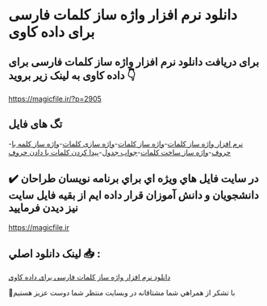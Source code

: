 # دانلود نرم افزار واژه ساز کلمات فارسی برای داده کاوی

## برای دریافت دانلود نرم افزار واژه ساز کلمات فارسی برای داده کاوی به لینک زیر بروید 👇

https://magicfile.ir/?p=2905

## تگ های فایل

-[نرم افزار واژه ساز کلمات](https://magicfile.ir/product/%d9%86%d8%b1%d9%85-%d8%a7%d9%81%d8%b2%d8%a7%d8%b1-%d9%88%d8%a7%da%98%d9%87-%d8%b3%d8%a7%d8%b2-%da%a9%d9%84%d9%85%d8%a7%d8%aa-%d9%81%d8%a7%d8%b1%d8%b3%db%8c-%d8%a8%d8%b1%d8%a7%db%8c-%d8%af%d8%a7%d8%af%d9%87/)-[واژه ساز کلمات](https://magicfile.ir/product/%d9%86%d8%b1%d9%85-%d8%a7%d9%81%d8%b2%d8%a7%d8%b1-%d9%88%d8%a7%da%98%d9%87-%d8%b3%d8%a7%d8%b2-%da%a9%d9%84%d9%85%d8%a7%d8%aa-%d9%81%d8%a7%d8%b1%d8%b3%db%8c-%d8%a8%d8%b1%d8%a7%db%8c-%d8%af%d8%a7%d8%af%d9%87/)-[واژه سازی کلمات](https://magicfile.ir/product/%d9%86%d8%b1%d9%85-%d8%a7%d9%81%d8%b2%d8%a7%d8%b1-%d9%88%d8%a7%da%98%d9%87-%d8%b3%d8%a7%d8%b2-%da%a9%d9%84%d9%85%d8%a7%d8%aa-%d9%81%d8%a7%d8%b1%d8%b3%db%8c-%d8%a8%d8%b1%d8%a7%db%8c-%d8%af%d8%a7%d8%af%d9%87/)-[واژه ساز کلمه با حروف](https://magicfile.ir/product/%d9%86%d8%b1%d9%85-%d8%a7%d9%81%d8%b2%d8%a7%d8%b1-%d9%88%d8%a7%da%98%d9%87-%d8%b3%d8%a7%d8%b2-%da%a9%d9%84%d9%85%d8%a7%d8%aa-%d9%81%d8%a7%d8%b1%d8%b3%db%8c-%d8%a8%d8%b1%d8%a7%db%8c-%d8%af%d8%a7%d8%af%d9%87/)-[واژه ساز ساخت کلمات](https://magicfile.ir/product/%d9%86%d8%b1%d9%85-%d8%a7%d9%81%d8%b2%d8%a7%d8%b1-%d9%88%d8%a7%da%98%d9%87-%d8%b3%d8%a7%d8%b2-%da%a9%d9%84%d9%85%d8%a7%d8%aa-%d9%81%d8%a7%d8%b1%d8%b3%db%8c-%d8%a8%d8%b1%d8%a7%db%8c-%d8%af%d8%a7%d8%af%d9%87/)-[جواب جدول](https://magicfile.ir/product/%d9%86%d8%b1%d9%85-%d8%a7%d9%81%d8%b2%d8%a7%d8%b1-%d9%88%d8%a7%da%98%d9%87-%d8%b3%d8%a7%d8%b2-%da%a9%d9%84%d9%85%d8%a7%d8%aa-%d9%81%d8%a7%d8%b1%d8%b3%db%8c-%d8%a8%d8%b1%d8%a7%db%8c-%d8%af%d8%a7%d8%af%d9%87/)-[پیدا کردن کلمات با دادن حروف](https://magicfile.ir/product/%d9%86%d8%b1%d9%85-%d8%a7%d9%81%d8%b2%d8%a7%d8%b1-%d9%88%d8%a7%da%98%d9%87-%d8%b3%d8%a7%d8%b2-%da%a9%d9%84%d9%85%d8%a7%d8%aa-%d9%81%d8%a7%d8%b1%d8%b3%db%8c-%d8%a8%d8%b1%d8%a7%db%8c-%d8%af%d8%a7%d8%af%d9%87/)

## ✔️ در سايت فايل هاي ويژه اي براي برنامه نويسان طراحان دانشجويان و دانش آموزان قرار داده ايم از بقيه فايل سايت نيز ديدن فرماييد

https://magicfile.ir


## لينک دانلود اصلي 📥 :

[دانلود نرم افزار واژه ساز کلمات فارسی برای داده کاوی](https://magicfile.ir/product/%d9%86%d8%b1%d9%85-%d8%a7%d9%81%d8%b2%d8%a7%d8%b1-%d9%88%d8%a7%da%98%d9%87-%d8%b3%d8%a7%d8%b2-%da%a9%d9%84%d9%85%d8%a7%d8%aa-%d9%81%d8%a7%d8%b1%d8%b3%db%8c-%d8%a8%d8%b1%d8%a7%db%8c-%d8%af%d8%a7%d8%af%d9%87/) 


🙏با تشکر از همراهي شما مشتاقانه در وبسایت منتظر شما دوست عزیز هستیم


